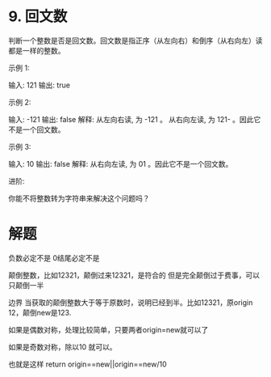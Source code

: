 # 9. 回文数
判断一个整数是否是回文数。回文数是指正序（从左向右）和倒序（从右向左）读都是一样的整数。

示例 1:

输入: 121
输出: true

示例 2:

输入: -121
输出: false
解释: 从左向右读, 为 -121 。 从右向左读, 为 121- 。因此它不是一个回文数。

示例 3:

输入: 10
输出: false
解释: 从右向左读, 为 01 。因此它不是一个回文数。

进阶:

你能不将整数转为字符串来解决这个问题吗？

# 解题

负数必定不是
0结尾必定不是

颠倒整数，比如12321，颠倒过来12321，是符合的
但是完全颠倒过于费事，可以只颠倒一半

边界
当获取的颠倒整数大于等于原数时，说明已经到半。比如12321，原origin 12，颠倒new是123.

如果是偶数对称，处理比较简单，只要两者origin=new就可以了

如果是奇数对称，除以10 就可以。

也就是这样
return origin==new||origin==new/10


